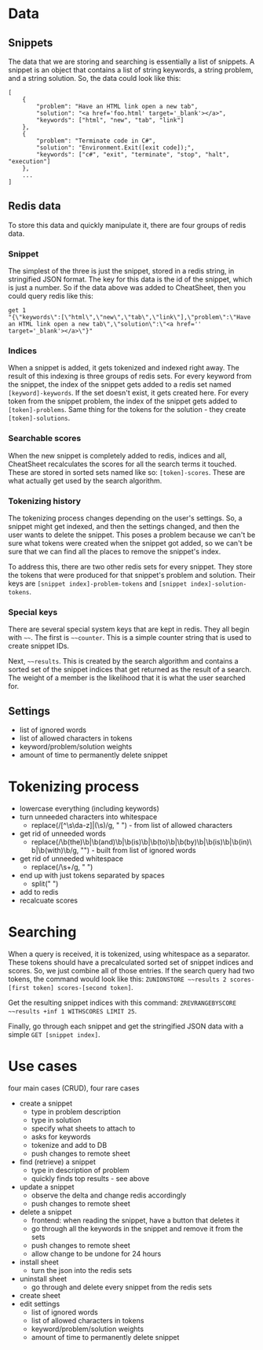 # Data

## Snippets

The data that we are storing and searching is essentially a list of snippets. A snippet is an object that contains a list of string keywords, a string problem, and a string solution. So, the data could look like this:

```
[
	{
		"problem": "Have an HTML link open a new tab",
		"solution": "<a href='foo.html' target='_blank'></a>",
		"keywords": ["html", "new", "tab", "link"]
	},
	{
		"problem": "Terminate code in C#",
		"solution": "Environment.Exit([exit code]);",
		"keywords": ["c#", "exit", "terminate", "stop", "halt", "execution"]
	},
	...
]
```

## Redis data

To store this data and quickly manipulate it, there are four groups of redis data.

### Snippet

The simplest of the three is just the snippet, stored in a redis string, in stringified JSON format. The key for this data is the id of the snippet, which is just a number. So if the data above was added to CheatSheet, then you could query redis like this:

```
get 1
"{\"keywords\":[\"html\",\"new\",\"tab\",\"link\"],\"problem\":\"Have an HTML link open a new tab\",\"solution\":\"<a href='' target='_blank'></a>\"}"
```

### Indices

When a snippet is added, it gets tokenized and indexed right away. The result of this indexing is three groups of redis sets. For every keyword from the snippet, the index of the snippet gets added to a redis set named `[keyword]-keywords`. If the set doesn't exist, it gets created here. For every token from the snippet problem, the index of the snippet gets added to `[token]-problems`. Same thing for the tokens for the solution - they create `[token]-solutions`.

### Searchable scores

When the new snippet is completely added to redis, indices and all, CheatSheet recalculates the scores for all the search terms it touched. These are stored in sorted sets named like so: `[token]-scores`. These are what actually get used by the search algorithm.

### Tokenizing history

The tokenizing process changes depending on the user's settings. So, a snippet might get indexed, and then the settings changed, and then the user wants to delete the snippet. This poses a problem because we can't be sure what tokens were created when the snippet got added, so we can't be sure that we can find all the places to remove the snippet's index.

To address this, there are two other redis sets for every snippet. They store the tokens that were produced for that snippet's problem and solution. Their keys are `[snippet index]-problem-tokens` and `[snippet index]-solution-tokens`.

### Special keys

There are several special system keys that are kept in redis. They all begin with `~~`. The first is `~~counter`. This is a simple counter string that is used to create snippet IDs.

Next, `~~results`. This is created by the search algorithm and contains a sorted set of the snippet indices that get returned as the result of a search. The weight of a member is the likelihood that it is what the user searched for.

## Settings

- list of ignored words
- list of allowed characters in tokens
- keyword/problem/solution weights
- amount of time to permanently delete snippet

# Tokenizing process

- lowercase everything (including keywords)
- turn unneeded characters into whitespace
	- replace(/[^\s\da-z]|(\s)/g, " ") - from list of allowed characters
- get rid of unneeded words
	- replace(/\b(the)\b|\b(and)\b|\b(is)\b|\b(to)\b|\b(by)\b|\b(is)\b|\b(in)\b|\b(with)\b/g, "") - built from list of ignored words
- get rid of unneeded whitespace
	- replace(/\s+/g, " ")
- end up with just tokens separated by spaces
	- split(" ")
- add to redis
- recalcuate scores

# Searching

When a query is received, it is tokenized, using whitespace as a separator. These tokens should have a precalculated sorted set of snippet indices and scores. So, we just combine all of those entries. If the search query had two tokens, the command would look like this: `ZUNIONSTORE ~~results 2 scores-[first token] scores-[second token]`.

Get the resulting snippet indices with this command: `ZREVRANGEBYSCORE ~~results +inf 1 WITHSCORES LIMIT 25`.

Finally, go through each snippet and get the stringified JSON data with a simple `GET [snippet index]`.

# Use cases

four main cases (CRUD), four rare cases

- create a snippet
	- type in problem description
	- type in solution
	- specify what sheets to attach to
	- asks for keywords
	- tokenize and add to DB
	- push changes to remote sheet
- find (retrieve) a snippet
	- type in description of problem
	- quickly finds top results - see above
- update a snippet
	- observe the delta and change redis accordingly
	- push changes to remote sheet
- delete a snippet
	- frontend: when reading the snippet, have a button that deletes it
	- go through all the keywords in the snippet and remove it from the sets
	- push changes to remote sheet
	- allow change to be undone for 24 hours
- install sheet
	- turn the json into the redis sets
- uninstall sheet
	- go through and delete every snippet from the redis sets
- create sheet
- edit settings
	- list of ignored words
	- list of allowed characters in tokens
	- keyword/problem/solution weights
	- amount of time to permanently delete snippet

